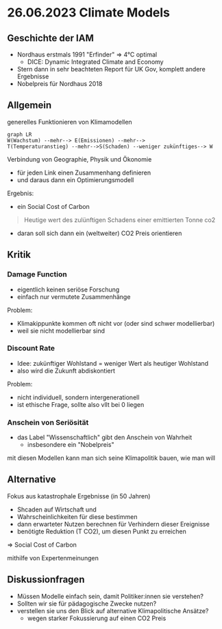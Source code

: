 # 26.06.2023 Climate Models

## Geschichte der IAM

-   Nordhaus erstmals 1991 "Erfinder" =\> 4°C optimal
    -   DICE: Dynamic Integrated Climate and Economy
-   Stern dann in sehr beachteten Report für UK Gov, komplett andere Ergebnisse
-   Nobelpreis für Nordhaus 2018

## Allgemein

generelles Funktionieren von Klimamodellen

``` mermaid
graph LR
W(Wachstum) --mehr--> E(Emissionen) --mehr--> 
T(Temperaturanstieg) --mehr-->S(Schaden) --weniger zukünftiges--> W
```

Verbindung von Geographie, Physik und Ökonomie

-   für jeden Link einen Zusammenhang definieren
-   und daraus dann ein Optimierungsmodell

Ergebnis:

-   ein Social Cost of Carbon

> Heutige wert des zulünftigen Schadens einer emittierten Tonne co2

-   daran soll sich dann ein (weltweiter) CO2 Preis orientieren

## Kritik

### Damage Function

-   eigentlich keinen seriöse Forschung
-   einfach nur vermutete Zusammenhänge

Problem:

-   Klimakippunkte kommen oft nicht vor (oder sind schwer modellierbar)
-   weil sie nicht modellierbar sind

### Discount Rate

-   Idee: zukünftiger Wohlstand = weniger Wert als heutiger Wohlstand
-   also wird die Zukunft abdiskontiert

Problem:

-   nicht individuell, sondern intergenerationell
-   ist ethische Frage, sollte also vllt bei 0 liegen

### Anschein von Seriösität

-   das Label "Wissenschaftlich" gibt den Anschein von Wahrheit
    -   insbesondere ein "Nobelpreis"

mit diesen Modellen kann man sich seine Klimapolitik bauen, wie man will

## Alternative

Fokus aus katastrophale Ergebnisse (in 50 Jahren)

-   Shcaden auf Wirtschaft und
-   Wahrscheinlichkeiten für diese bestimmen
-   dann erwarteter Nutzen berechnen für Verhindern dieser Ereignisse
-   benötigte Reduktion (T CO2), um diesen Punkt zu erreichen

=\> Social Cost of Carbon

mithilfe von Expertenmeinungen

## Diskussionfragen

-   Müssen Modelle einfach sein, damit Politiker:innen sie verstehen?
-   Sollten wir sie für pädagogische Zwecke nutzen?
-   verstellen sie uns den Blick auf alternative Klimapolitische Ansätze?
    -   wegen starker Fokussierung auf einen CO2 Preis